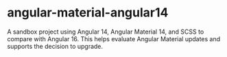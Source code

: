 # angular-material-angular14
A sandbox project using Angular 14, Angular Material 14, and SCSS to compare with Angular 16. This helps evaluate Angular Material updates and supports the decision to upgrade.
